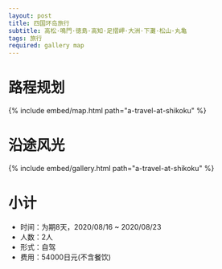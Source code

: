 ```yaml
---
layout: post
title: 四国环岛旅行
subtitle: 高松·鳴門·徳島·高知·足摺岬·大洲·下灘·松山·丸亀
tags: 旅行
required: gallery map
---
```


# 路程规划

{% include embed/map.html path="a-travel-at-shikoku" %}

# 沿途风光

{% include embed/gallery.html path="a-travel-at-shikoku" %}

# 小计

- 时间：为期8天，2020/08/16 ~ 2020/08/23
- 人数：2人
- 形式：自驾
- 费用：54000日元(不含餐饮)
